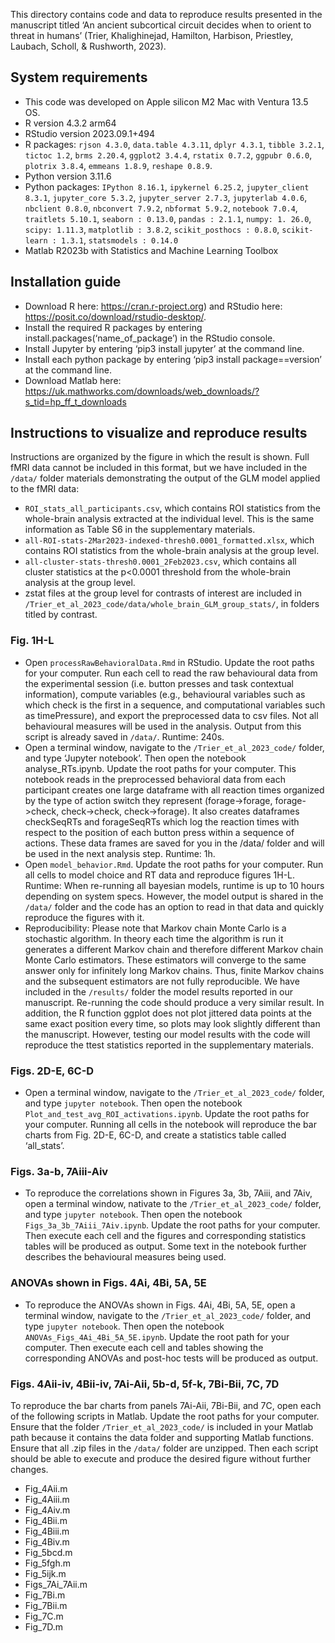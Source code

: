This directory contains code and data to reproduce results presented in the manuscript titled ‘An ancient subcortical circuit decides when to orient to threat in humans’ (Trier, Khalighinejad, Hamilton, Harbison, Priestley, Laubach, Scholl, & Rushworth, 2023).

## System requirements
-	This code was developed on Apple silicon M2 Mac with Ventura 13.5 OS.
- R version 4.3.2 arm64
- RStudio version 2023.09.1+494
- R packages: `rjson 4.3.0`, `data.table 4.3.11`, `dplyr 4.3.1`, `tibble 3.2.1`, `tictoc 1.2`, `brms 2.20.4`, `ggplot2 3.4.4`, `rstatix 0.7.2`, `ggpubr 0.6.0`, `plotrix 3.8.4`, `emmeans 1.8.9`, `reshape 0.8.9`.
- Python version 3.11.6
- Python packages: `IPython 8.16.1`, `ipykernel 6.25.2`, `jupyter_client 8.3.1`, `jupyter_core 5.3.2`, `jupyter_server 2.7.3`, `jupyterlab 4.0.6`, `nbclient 0.8.0`, `nbconvert 7.9.2`, `nbformat 5.9.2`, `notebook 7.0.4`, `traitlets 5.10.1`, `seaborn : 0.13.0`, `pandas : 2.1.1`, `numpy: 1. 26.0`, `scipy: 1.11.3`, `matplotlib : 3.8.2`, `scikit_posthocs : 0.8.0`, `scikit-learn : 1.3.1`, `statsmodels : 0.14.0`
- Matlab R2023b with Statistics and Machine Learning Toolbox

## Installation guide
- Download R here: https://cran.r-project.org) and RStudio here: https://posit.co/download/rstudio-desktop/. 
- Install the required R packages by entering install.packages(‘name_of_package’) in the RStudio console.
- Install Jupyter by entering ‘pip3 install jupyter’ at the command line.
- Install each python package by entering ‘pip3 install package==version’ at the command line.
- Download Matlab here: https://uk.mathworks.com/downloads/web_downloads/?s_tid=hp_ff_t_downloads

## Instructions to visualize and reproduce results
Instructions are organized by the figure in which the result is shown. Full fMRI data cannot be included in this format, but we have included in the `/data/` folder materials demonstrating the output of the GLM model applied to the fMRI data:
- `ROI_stats_all_participants.csv`, which contains ROI statistics from the whole-brain analysis extracted at the individual level. This is the same information as Table S6 in the supplementary materials.
- `all-ROI-stats-2Mar2023-indexed-thresh0.0001_formatted.xlsx`, which contains ROI statistics from the whole-brain analysis at the group level.
- `all-cluster-stats-thresh0.0001_2Feb2023.csv`, which contains all cluster statistics at the p<0.0001 threshold from the whole-brain analysis at the group level.
- zstat files at the group level for contrasts of interest are included in `/Trier_et_al_2023_code/data/whole_brain_GLM_group_stats/`, in folders titled by contrast.

### Fig. 1H-L
-	Open `processRawBehavioralData.Rmd` in RStudio. Update the root paths for your computer. Run each cell to read the raw behavioural data from the experimental session (i.e. button presses and task contextual information), compute variables (e.g., behavioural variables such as which check is the first in a sequence, and computational variables such as timePressure), and export the preprocessed data to csv files. Not all behavioural measures will be used in the analysis. Output from this script is already saved in `/data/`. Runtime: 240s.
-	Open a terminal window, navigate to the `/Trier_et_al_2023_code/` folder, and type ‘Jupyter notebook’. Then open the notebook analyse_RTs.ipynb. Update the root paths for your computer. This notebook reads in the preprocessed behavioral data from each participant creates one large dataframe with all reaction times organized by the type of action switch they represent (forage->forage, forage->check, check->check, check->forage). It also creates dataframes checkSeqRTs and forageSeqRTs which log the reaction times with respect to the position of each button press within a sequence of actions. These data frames are saved for you in the /data/ folder and will be used in the next analysis step. Runtime: 1h.
-	Open `model_behavior.Rmd`. Update the root paths for your computer. Run all cells to model choice and RT data and reproduce figures 1H-L. Runtime: When re-running all bayesian models, runtime is up to 10 hours depending on system specs. However, the model output is shared in the `/data/` folder and the code has an option to read in that data and quickly reproduce the figures with it.
-	Reproducibility: Please note that Markov chain Monte Carlo is a stochastic algorithm. In theory each time the algorithm is run it generates a different Markov chain and therefore different Markov chain Monte Carlo estimators. These estimators will converge to the same answer only for infinitely long Markov chains. Thus, finite Markov chains and the subsequent estimators are not fully reproducible. We have included in the `/results/` folder the model results reported in our manuscript. Re-running the code should produce a very similar result. In addition, the R function ggplot does not plot jittered data points at the same exact position every time, so plots may look slightly different than the manuscript. However, testing our model results with the code will reproduce the ttest statistics reported in the supplementary materials.

### Figs. 2D-E, 6C-D
-	Open a terminal window, navigate to the `/Trier_et_al_2023_code/` folder, and type `jupyter notebook`. Then open the notebook `Plot_and_test_avg_ROI_activations.ipynb`. Update the root paths for your computer. Running all cells in the notebook will reproduce the bar charts from Fig. 2D-E, 6C-D, and create a statistics table called ‘all_stats’.

### Figs. 3a-b, 7Aiii-Aiv
-	To reproduce the correlations shown in Figures 3a, 3b, 7Aiii, and 7Aiv, open a terminal window, nativate to the `/Trier_et_al_2023_code/` folder, and type `jupyter notebook`. Then open the notebook `Figs_3a_3b_7Aiii_7Aiv.ipynb`. Update the root paths for your computer. Then execute each cell and the figures and corresponding statistics tables will be produced as output. Some text in the notebook further describes the behavioural measures being used.

### ANOVAs shown in Figs. 4Ai, 4Bi, 5A, 5E
-	To reproduce the ANOVAs shown in Figs. 4Ai, 4Bi, 5A, 5E, open a terminal window, navigate to the `/Trier_et_al_2023_code/` folder, and type `jupyter notebook`. Then open the notebook `ANOVAs_Figs_4Ai_4Bi_5A_5E.ipynb`. Update the root path for your computer. Then execute each cell and tables showing the corresponding ANOVAs and post-hoc tests will be produced as output.

### Figs. 4Aii-iv, 4Bii-iv, 7Ai-Aii, 5b-d, 5f-k, 7Bi-Bii, 7C, 7D
To reproduce the bar charts from panels 7Ai-Aii, 7Bi-Bii, and 7C, open each of the following scripts in Matlab. Update the root paths for your computer. Ensure that the folder `/Trier_et_al_2023_code/` is included in your Matlab path because it contains the data folder and supporting Matlab functions. Ensure that all .zip files in the `/data/` folder are unzipped. Then each script should be able to execute and produce the desired figure without further changes.
- Fig_4Aii.m
- Fig_4Aiii.m
- Fig_4Aiv.m
- Fig_4Bii.m
- Fig_4Biii.m
- Fig_4Biv.m
- Fig_5bcd.m
- Fig_5fgh.m
- Fig_5ijk.m
- Figs_7Ai_7Aii.m
- Fig_7Bi.m
- Fig_7Bii.m
- Fig_7C.m
- Fig_7D.m
